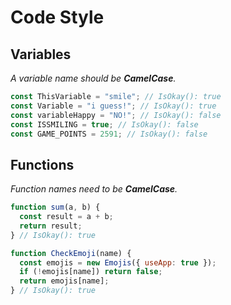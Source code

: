# Code Style

## Variables

_A variable name should be **CamelCase**._

```js
const ThisVariable = "smile"; // IsOkay(): true
const Variable = "i guess!"; // IsOkay(): true
const variableHappy = "NO!"; // IsOkay(): false
const ISSMILING = true; // IsOkay(): false
const GAME_POINTS = 2591; // IsOkay(): false
```

## Functions

_Function names need to be **CamelCase**._

```js
function sum(a, b) {
  const result = a + b;
  return result;
} // IsOkay(): true

function CheckEmoji(name) {
  const emojis = new Emojis({ useApp: true });
  if (!emojis[name]) return false;
  return emojis[name];
} // IsOkay(): true
```
